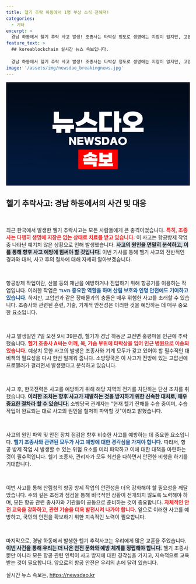 ```yaml
---
title: 헬기 추락 하동에서 1명 부상 소식 전해져!
categories:
  - 기타
excerpt: >
  경남 하동에서 헬기 추락 사고 발생! 조종사는 타박상 정도로 생명에는 지장이 없지만, 고압선과의 접촉이 원인으로 알려져 충격의 진실은? 
feature_text: >
  ## koreablockchain 실시간 뉴스 속보입니다.

  경남 하동에서 헬기 추락 사고 발생! 조종사는 타박상 정도로 생명에는 지장이 없지만, 고압선과의 접촉이 원인으로 알려져 충격의 진실은? 
image: '/assets/img/newsdao_breakingnews.jpg'
---
```


<p><img src="/assets/img/newsdao_breakingnews.jpg" alt="koreablockchain 속보" /></p>

<h2 data-ke-size="size26">헬기 추락사고: 경남 하동에서의 사건 및 대응</h2>

<p data-ke-size="size16">&nbsp;</p>

<p>최근 한국에서 발생한 헬기 추락사고는 모든 사람들에게 큰 충격이었습니다. <b><span style="color: #ee2323;">특히, 조종사는 다행히 생명에 지장은 없는 상태로 치료를 받고 있습니다.</span></b> 이 사고는 항공방제 작업 중 나타난 예기치 않은 상황으로 인해 발생했습니다. <b><span style="background-color: #21538527;">사고의 원인을 면밀히 분석하고, 이를 통해 향후 사고 예방에 힘써야 할 것입니다.</span></b> 이번 기사를 통해 헬기 사고의 전반적인 경과와 대처, 사고 후의 절차에 대해 자세히 알아보겠습니다.</p>

<p data-ke-size="size16">&nbsp;</p>

<p>항공방제 작업이란, 산불 등의 재난을 예방하거나 진압하기 위해 항공기를 이용하는 작업입니다. 이러한 작업은 <b><span style="color: #1a5490;"> מאוד 중요한 역할을 하며 산림 보호와 인명 안전에도 기여하고 있습니다.</span></b> 하지만, 고압선과 같은 장애물과의 충돌은 매우 위험한 사고를 초래할 수 있습니다. 조종사와 관련된 훈련, 기술, 기계적 안전성은 이러한 것을 예방하는 데 매우 중요한 요소입니다.</p>

<p data-ke-size="size16">&nbsp;</p>

<p>사고 발생일인 7일 오전 9시 39분경, 헬기가 경남 하동군 고전면 홍평마을 인근에 추락했습니다. <b><span style="color: #ee2323;">헬기 조종사 A씨는 어깨, 목, 가슴 부위에 타박상을 입어 인근 병원으로 이송되었습니다.</span></b> 예상치 못한 사고의 발생은 조종사와 기계 모두가 갖고 있어야 할 필수적인 대비책의 필요성을 다시 한번 일깨워 줍니다. 소방당국은 이 사고가 전방에 있는 고압선에 프로펠러가 걸리면서 발생했다고 분석하고 있습니다.</p>

<p data-ke-size="size16">&nbsp;</p>

<p>사고 후, 한국전력은 사고를 예방하기 위해 해당 지역의 전기를 차단하는 단선 조치를 취했습니다. <b><span style="background-color: #21538527;">이러한 조치는 향후 사고가 재발하는 것을 방지하기 위한 신속한 대처로, 매우 중요한 절차라 할 수 있습니다.</span></b> 소방당국 관계자는 "현재 헬기 잔해를 수습 중이며, 수습 작업이 완료되는 대로 사고의 원인을 철저히 파악할 것"이라고 밝혔습니다.</p>

<p data-ke-size="size16">&nbsp;</p>

<p>사고의 원인 파악 및 안전 장치 점검은 향후 비슷한 사고를 예방하는 데 중요한 요소입니다. <b><span style="color: #1a5490;">헬기 조종사와 관련된 모두가 사고 예방에 대한 경각심을 가져야 합니다.</span></b> 따라서, 항공 방제 작업 시 발생할 수 있는 위험 요소를 미리 파악하고 이에 대한 대책을 마련하는 것이 필수적입니다. 헬기 조종사, 관리자가 모두 최선을 다하면서 안전한 비행을 하기를 기대합니다.</p>

<p data-ke-size="size16">&nbsp;</p>

<p>이번 사고를 통해 산림청의 항공 방제 작업의 안전성을 더욱 강화해야 할 필요성을 깨달았습니다. 주의 깊은 조정과 점검을 통해 비극적인 상황이 전개되지 않도록 노력해야 하며, 모든 항공 관련 종사자와 기관들이 공동으로 준비하는 것이 중요합니다. <b><span style="color: #ee2323;">자체적인 안전 교육을 강화하고, 관련 기술을 더욱 발전시켜 나가야 합니다.</span></b> 앞으로 이러한 사고를 예방하고, 국민의 안전을 확보하기 위한 지속적인 노력이 필요합니다. </p>

<p data-ke-size="size16">&nbsp;</p>

<p>마지막으로, 경남 하동에서 발생한 헬기 추락사고는 우리에게 많은 교훈을 주었습니다. <b><span style="background-color: #21538527;">이번 사건을 통해 우리는 더 나은 안전 문화와 예방 체계를 정립해야 합니다.</span></b> 헬기 조종사뿐만 아니라 모든 항공 관련 인력이 사고 방지에 대한 경각심을 가지고, 지속적으로 교육받는 것이 필요합니다. 앞으로의 항공 안전은 우리의 손에 달려 있습니다.</p>
실시간 뉴스 속보는, <a href="https://newsdao.kr" rel="dofollow">https://newsdao.kr</a>


